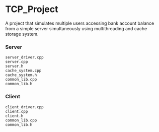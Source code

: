 # TCP_Project

A project that simulates multiple users accessing bank account balance from a simple server simultaneously using multithreading and cache storage system.

### Server

```
server_driver.cpp
server.cpp
server.h
cache_system.cpp
cache_system.h
common_lib.cpp
common_lib.h
```

### Client

```
client_driver.cpp
client.cpp
client.h
common_lib.cpp
common_lib.h
```
